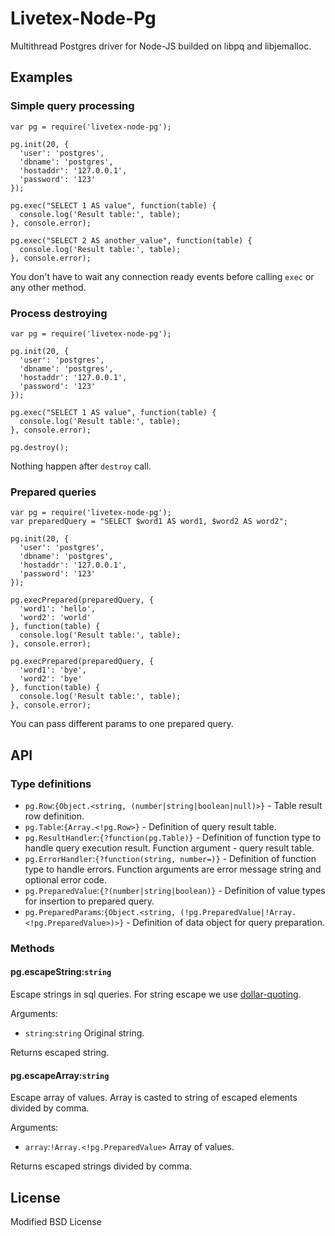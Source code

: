 # Livetex-Node-Pg

Multithread Postgres driver for Node-JS builded on libpq and libjemalloc.



## Examples

### Simple query processing

    var pg = require('livetex-node-pg');

    pg.init(20, {
      'user': 'postgres',
      'dbname': 'postgres',
      'hostaddr': '127.0.0.1',
      'password': '123'
    });

    pg.exec("SELECT 1 AS value", function(table) {
      console.log('Result table:', table);
    }, console.error);

    pg.exec("SELECT 2 AS another_value", function(table) {
      console.log('Result table:', table);
    }, console.error);

You don't have to wait any connection ready events before calling `exec` or
any other method.


### Process destroying

    var pg = require('livetex-node-pg');

    pg.init(20, {
      'user': 'postgres',
      'dbname': 'postgres',
      'hostaddr': '127.0.0.1',
      'password': '123'
    });

    pg.exec("SELECT 1 AS value", function(table) {
      console.log('Result table:', table);
    }, console.error);

    pg.destroy();

Nothing happen after `destroy` call.


### Prepared queries


    var pg = require('livetex-node-pg');
    var preparedQuery = "SELECT $word1 AS word1, $word2 AS word2";

    pg.init(20, {
      'user': 'postgres',
      'dbname': 'postgres',
      'hostaddr': '127.0.0.1',
      'password': '123'
    });

    pg.execPrepared(preparedQuery, {
      'word1': 'hello',
      'word2': 'world'
    }, function(table) {
      console.log('Result table:', table);
    }, console.error);

    pg.execPrepared(preparedQuery, {
      'word1': 'bye',
      'word2': 'bye'
    }, function(table) {
      console.log('Result table:', table);
    }, console.error);

You can pass different params to one prepared query.


## API

### Type definitions


* `pg.Row`:`{Object.<string, (number|string|boolean|null)>}` - Table result row definition.
* `pg.Table`:`{Array.<!pg.Row>}` - Definition of query result table.
* `pg.ResultHandler`:`{?function(pg.Table)}` - Definition of function type to handle query execution result. Function argument - query result table.
* `pg.ErrorHandler`:`{?function(string, number=)}` - Definition of function type to handle errors. Function arguments are error message string and optional error code. 
* `pg.PreparedValue`:`{?(number|string|boolean)}` - Definition of value types for insertion to prepared query. 
* `pg.PreparedParams`:`{Object.<string, (!pg.PreparedValue|!Array.<!pg.PreparedValue>)>}` - Definition of data object for query preparation. 


### Methods


#### pg.escapeString:`string`

Escape strings in sql queries. For string escape we use <a href="http://goo.gl/X43TE">dollar-quoting</a>.

Arguments:

* `string`:`string` Original string.

Returns escaped string.


#### pg.escapeArray:`string`

Escape array of values. Array is casted to string of escaped elements divided by comma.

Arguments:

* `array`:`!Array.<!pg.PreparedValue>` Array of values.

Returns escaped strings divided by comma.



## License

Modified BSD License
